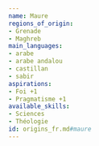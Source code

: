 ```yaml
---
name: Maure
regions_of_origin:
- Grenade
- Maghreb
main_languages:
- arabe
- arabe andalou
- castillan
- sabir
aspirations:
- Foi +1
- Pragmatisme +1
available_skills:
- Sciences
- Théologie
id: origins_fr.md#maure
---
```


